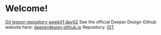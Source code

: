 # Welcome!
[Git lesson repository week01 day02](https://github.com/deeperdesign/git-lesson-repository "Green Fox week01 day02")
See the official Deeper Design Github website here: [deeperdesign.github.io](https://deeperdesign.github.io "Deeper Design")
Repository: [GIT](https://github.com/deeperdesign/deeperdesign.github.io.git "Deeper Design Rpo")